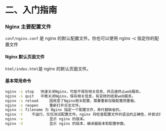 # 二、入门指南

### Nginx 主要配置文件

`conf/nginx.conf` 是 nginx 的默认配置文件。你也可以使用 nginx -c 指定你的配置文件

#### Nginx 默认页面文件

`html/index.html`是 nginx 的默认页面文件。

#### 基本常用命令

```bash
nginx -s stop	快速关闭Nginx，可能不保存相关信息，并迅速终止web服务。
nginx -s quit	平稳关闭Nginx，保存相关信息，有安排的结束web服务。
nginx -s reload		因改变了Nginx相关配置，需要重新加载配置而重载。
nginx -s reopen		重新打开日志文件。
nginx -c filename 为 Nginx 指定一个配置文件，来代替缺省的。
nginx -t 	不运行，仅仅测试配置文件。nginx 将检查配置文件的语法的正确性，并尝试打开配置文件中所引用到的文件。
nginx -v            显示 nginx 的版本。
nginx -V            显示 nginx 的版本，编译器版本和配置参数。
```

